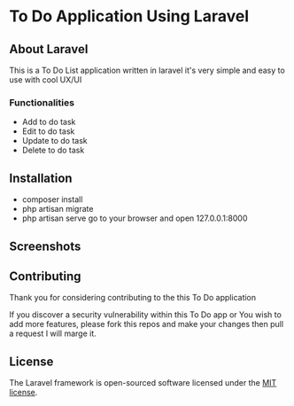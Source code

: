 # To Do Application Using Laravel

## About Laravel

This is a To Do List application written in laravel it's very simple and easy to use with cool UX/UI

  ### Functionalities
- Add to do task
- Edit to do task
- Update to do task
- Delete to do task

## Installation
- composer install
- php artisan migrate
- php artisan serve go to your browser and open 127.0.0.1:8000


## Screenshots


## Contributing

Thank you for considering contributing to the this To Do application

If you discover a security vulnerability within this To Do app or You wish to add more features, please fork this repos and make your changes then pull a request I will marge it.

## License

The Laravel framework is open-sourced software licensed under the [MIT license](https://opensource.org/licenses/MIT).
